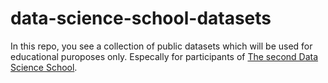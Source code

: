 # data-science-school-datasets
In this repo, you see a collection of public datasets which will be used for educational puroposes only. Especally for participants of [The second Data Science School](https://www.m-fozouni.ir/reg/). 
